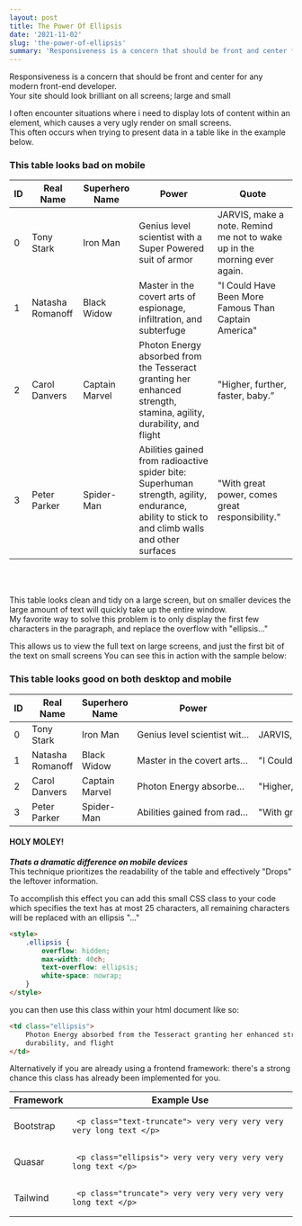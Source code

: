 ```yaml
---
layout: post
title: The Power Of Ellipsis
date: '2021-11-02'
slug: 'the-power-of-ellipsis'
summary: 'Responsiveness is a concern that should be front and center for any modern front-end developer. Your site should look brilliant on all screens; large and small'
---
```


Responsiveness is a concern that should be front and center for any modern front-end developer.  
Your site should look brilliant on all screens; large and small

I often encounter situations where i need to display lots of content within an element, which causes a very ugly render on small screens.  
This often occurs when trying to present data in a table like in the example below.

### This table looks bad on mobile

<table>
  <thead>
    <tr>
      <th> ID </th>
      <th> Real Name </th>
      <th> Superhero Name </th>
      <th> Power </th>
      <th> Quote </th>
    </tr>
  </thead>
 
  <tbody>
    <tr>
      <td> 0 </td>
      <td> Tony Stark </td>
      <td> Iron Man </td>
      <td> Genius level scientist with a Super Powered suit of armor </td>
      <td> JARVIS, make a note. Remind me not to wake up in the morning ever again. </td>
    </tr>
    <tr>
      <td> 1 </td>
      <td> Natasha Romanoff </td>
      <td> Black Widow </td>
      <td> Master in the covert arts of espionage, infiltration, and subterfuge </td>
      <td> "I Could Have Been More Famous Than Captain America" </td>
    </tr>
    <tr>
      <td> 2 </td>
      <td> Carol Danvers </td>
      <td> Captain Marvel  </td>
      <td> Photon Energy absorbed from the Tesseract granting her enhanced strength, stamina, agility, durability, and flight </td>
      <td> "Higher, further, faster, baby.” </td>
    </tr>
    <tr>
      <td> 3 </td>
      <td> Peter Parker </td>
      <td> Spider-Man </td>
      <td> Abilities gained from radioactive spider bite: Superhuman strength, agility, endurance, ability to stick to and climb walls and other surfaces </td>
      <td> "With great power, comes great responsibility." </td>
    </tr>
   
  </tbody>
 </table>
 
<br>
<br>

This table looks clean and tidy on a large screen, but on smaller devices the large amount of text will quickly take up the entire window.  
My favorite way to solve this problem is to only display the first few characters in the paragraph, and replace the overflow with "ellipsis..."

This allows us to view the full text on large screens, and just the first bit of the text on small screens
You can see this in action with the sample below:

### This table looks good on both desktop and mobile

<table>
  <thead>
    <tr>
      <th> ID </th>
      <th> Real Name </th>
      <th> Superhero Name </th>
      <th> Power </th>
      <th> Quote </th>
    </tr>
  </thead>
 
  <tbody>
    <tr>
      <td> 0 </td>
      <td> Tony Stark </td>
      <td> Iron Man </td>
      <td style="overflow: hidden; max-width: 200px; text-overflow: ellipsis; white-space: nowrap;"> Genius level scientist with a Super Powered suit of armor </td>
      <td style="overflow: hidden; max-width: 200px; text-overflow: ellipsis; white-space: nowrap;"> JARVIS, make a note. Remind me not to wake up in the morning ever again. </td>
    </tr>
    <tr>
      <td> 1 </td>
      <td> Natasha Romanoff </td>
      <td> Black Widow </td>
      <td style="overflow: hidden; max-width: 200px; text-overflow: ellipsis; white-space: nowrap;"> Master in the covert arts of espionage, infiltration, and subterfuge </td>
      <td style="overflow: hidden; max-width: 200px; text-overflow: ellipsis; white-space: nowrap;"> "I Could Have Been More Famous Than Captain America" </td>
    </tr>
    <tr>
      <td> 2 </td>
      <td> Carol Danvers </td>
      <td> Captain Marvel  </td>
      <td style="overflow: hidden; max-width: 200px; text-overflow: ellipsis; white-space: nowrap;"> Photon Energy absorbed from the Tesseract granting her enhanced strength, stamina, agility, durability, and flight </td>
      <td style="overflow: hidden; max-width: 200px; text-overflow: ellipsis; white-space: nowrap;"> "Higher, further, faster, baby.” </td>
    </tr>
    <tr>
      <td> 3 </td>
      <td> Peter Parker </td>
      <td> Spider-Man </td>
      <td style="overflow: hidden; max-width: 200px; text-overflow: ellipsis; white-space: nowrap;"> Abilities gained from radioactive spider bite: Superhuman strength, agility, endurance, ability to stick to and climb walls and other surfaces</td>
      <td style="overflow: hidden; max-width: 200px; text-overflow: ellipsis; white-space: nowrap;"> "With great power, comes great responsibility." </td>
    </tr>
   
  </tbody>
 </table>

#### HOLY MOLEY!

**_Thats a dramatic difference on mobile devices_**  
This technique prioritizes the readability of the table and effectively "Drops" the leftover information.

To accomplish this effect you can add this small CSS class to your code which specifies the text has at most 25 characters, all remaining characters will be replaced with an ellipsis "..."

```html
<style>
	.ellipsis {
		overflow: hidden;
		max-width: 40ch;
		text-overflow: ellipsis;
		white-space: nowrap;
	}
</style>
```

you can then use this class within your html document like so:

```html
<td class="ellipsis">
	Photon Energy absorbed from the Tesseract granting her enhanced strength, stamina, agility,
	durability, and flight
</td>
```

Alternatively if you are already using a frontend framework: there's a strong chance this class has already been implemented for you.

<table>
  <thead>
    <tr>
      <th> Framework </th>
      <th> Example Use </th>
    </tr>
  </thead>

  <tbody>
    <tr>
      <td> Bootstrap </td>
      <td> <pre> <code>&lt;p class="text-truncate"&gt; very very very very very long text &lt;/p&gt;</code> </pre> </td>
    </tr>
    <tr>
      <td> Quasar </td>
      <td> <pre> <code>&lt;p class="ellipsis"&gt; very very very very very long text &lt;/p&gt;</code> </pre> </td>
    </tr>
    <tr>
      <td> Tailwind </td>
      <td> <pre> <code>&lt;p class="truncate"&gt; very very very very very long text &lt;/p&gt;</code> </pre> </td>
    </tr>
  </tbody>
</table>
